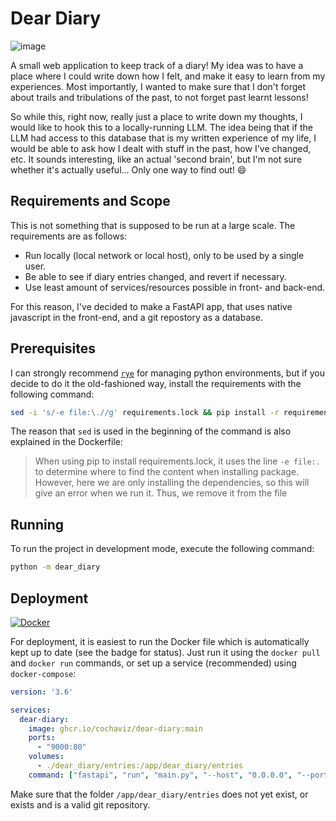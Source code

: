 # Dear Diary

![image](https://github.com/user-attachments/assets/fc3e8176-7a1a-4385-b2b5-3020d481e494)

A small web application to keep track of a diary! My idea was to have a place where I could write down how I felt, and make it easy to learn from my experiences. Most importantly, I wanted to
make sure that I don't forget about trails and tribulations of the past, to not forget past learnt lessons!

So while this, right now, really just a place to write down my thoughts, I would like to hook this to a locally-running LLM. The idea being that if the LLM had access to this database that is my written experience of my life,
I would be able to ask how I dealt with stuff in the past, how I've changed, etc. It sounds interesting, like an actual 'second brain', but I'm not sure whether it's actually useful... Only one way to find out! 😄

## Requirements and Scope

This is not something that is supposed to be run at a large scale. The requirements are as follows:

 - Run locally (local network or local host), only to be used by a single user.
 - Be able to see if diary entries changed, and revert if necessary.
 - Use least amount of services/resources possible in front- and back-end.

For this reason, I've decided to make a FastAPI app, that uses native javascript in the front-end, and a git repostory as a database. 

## Prerequisites

I can strongly recommend [`rye`](https://rye.astral.sh/) for managing python environments, but if you decide to do it the old-fashioned way, install the 
requirements with the following command:

```bash
sed -i 's/-e file:\.//g' requirements.lock && pip install -r requirements.lock
```
The reason that `sed` is used in the beginning of the command is also explained in the Dockerfile:

> When using pip to install requirements.lock, it uses the line `-e file:.` to
> determine where to find the content when installing package. However, here we
> are only installing the dependencies, so this will give an error when we run it.
> Thus, we remove it from the file

## Running

To run the project in development mode, execute the following command:

```bash
python -m dear_diary
```

## Deployment

[![Docker](https://github.com/cochaviz/dear-diary/actions/workflows/docker-publish.yml/badge.svg)](https://github.com/cochaviz/dear-diary/actions/workflows/docker-publish.yml)

For deployment, it is easiest to run the Docker file which is automatically kept up to date (see the badge for status). Just run it using the `docker pull` and `docker run` commands, or set up a service (recommended) using `docker-compose`:

```yaml
version: '3.6'

services:
  dear-diary:
    image: ghcr.io/cochaviz/dear-diary:main
    ports:
      - "9000:80"
    volumes:
      - ./dear_diary/entries:/app/dear_diary/entries
    command: ["fastapi", "run", "main.py", "--host", "0.0.0.0", "--port", "80"]
```

Make sure that the folder `/app/dear_diary/entries` does not yet exist, or exists and is a valid git repository.
